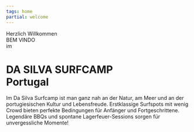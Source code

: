 ```yaml
---
tags: home
partial: welcome
---
```


<div class="h4" style="margin:0;">Herzlich Willkommen</div>
<div class="h4" style="margin-bottom:0;">BEM VINDO</div>
<div class="h3" style="margin:0;">im</div>

# DA SILVA SURFCAMP<br/>Portugal

Im Da Silva Surfcamp ist man ganz nah an der Natur, am Meer und an der portugiesischen Kultur und Lebensfreude. Erstklassige Surfspots mit wenig Crowd bieten perfekte Bedingungen für Anfänger und Fortgeschrittene. Legendäre BBQs und spontane Lagerfeuer-Sessions sorgen für unvergessliche Momente!
